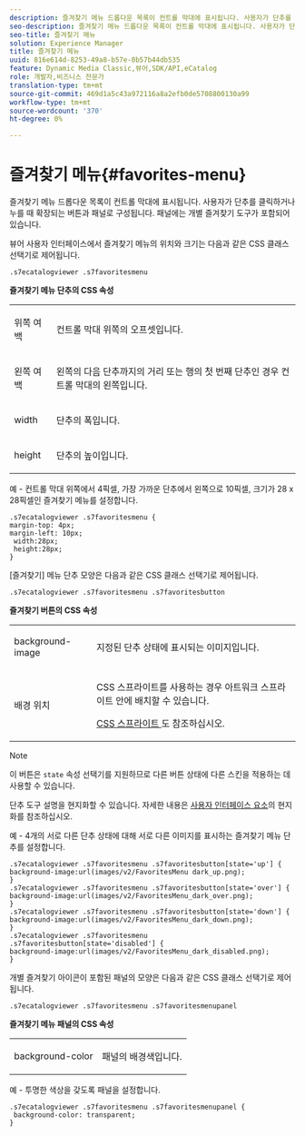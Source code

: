 ```yaml
---
description: 즐겨찾기 메뉴 드롭다운 목록이 컨트롤 막대에 표시됩니다. 사용자가 단추를 클릭하거나 누를 때 확장되는 버튼과 패널로 구성됩니다. 패널에는 개별 즐겨찾기 도구가 포함되어 있습니다.
seo-description: 즐겨찾기 메뉴 드롭다운 목록이 컨트롤 막대에 표시됩니다. 사용자가 단추를 클릭하거나 누를 때 확장되는 버튼과 패널로 구성됩니다. 패널에는 개별 즐겨찾기 도구가 포함되어 있습니다.
seo-title: 즐겨찾기 메뉴
solution: Experience Manager
title: 즐겨찾기 메뉴
uuid: 816e614d-8253-49a8-b57e-0b57b44db535
feature: Dynamic Media Classic,뷰어,SDK/API,eCatalog
role: 개발자,비즈니스 전문가
translation-type: tm+mt
source-git-commit: 469d1a5c43a972116a8a2efb0de5708800130a99
workflow-type: tm+mt
source-wordcount: '370'
ht-degree: 0%

---
```



# 즐겨찾기 메뉴{#favorites-menu}

즐겨찾기 메뉴 드롭다운 목록이 컨트롤 막대에 표시됩니다. 사용자가 단추를 클릭하거나 누를 때 확장되는 버튼과 패널로 구성됩니다. 패널에는 개별 즐겨찾기 도구가 포함되어 있습니다.

<!--<a id="section_061E550C1C1D4DB2BD663A898895B38C"></a>-->

뷰어 사용자 인터페이스에서 즐겨찾기 메뉴의 위치와 크기는 다음과 같은 CSS 클래스 선택기로 제어됩니다.

```
.s7ecatalogviewer .s7favoritesmenu
```

**즐겨찾기 메뉴 단추의 CSS 속성**

<table id="table_C48C56E696304C9BAFEE71BA9EA9A174"> 
 <tbody> 
  <tr> 
   <td colname="col1"> <p> <span class="codeph"> 위쪽 여백  </span> </p> </td> 
   <td colname="col2"> <p> 컨트롤 막대 위쪽의 오프셋입니다. </p> </td> 
  </tr> 
  <tr> 
   <td colname="col1"> <p> <span class="codeph"> 왼쪽 여백  </span> </p> </td> 
   <td colname="col2"> <p> 왼쪽의 다음 단추까지의 거리 또는 행의 첫 번째 단추인 경우 컨트롤 막대의 왼쪽입니다. </p> </td> 
  </tr> 
  <tr> 
   <td colname="col1"> <p> <span class="codeph"> width </span> </p> </td> 
   <td colname="col2"> <p>단추의 폭입니다. </p> </td> 
  </tr> 
  <tr> 
   <td colname="col1"> <p> <span class="codeph"> height </span> </p> </td> 
   <td colname="col2"> <p>단추의 높이입니다. </p> </td> 
  </tr> 
 </tbody> 
</table>

예 - 컨트롤 막대 위쪽에서 4픽셀, 가장 가까운 단추에서 왼쪽으로 10픽셀, 크기가 28 x 28픽셀인 즐겨찾기 메뉴를 설정합니다.

```
.s7ecatalogviewer .s7favoritesmenu { 
margin-top: 4px; 
margin-left: 10px; 
 width:28px; 
 height:28px; 
}
```

[즐겨찾기] 메뉴 단추 모양은 다음과 같은 CSS 클래스 선택기로 제어됩니다.

```
.s7ecatalogviewer .s7favoritesmenu .s7favoritesbutton
```

**즐겨찾기 버튼의 CSS 속성**

<table id="table_970D62A1413145E0A964FA9D9F108579"> 
 <tbody> 
  <tr> 
   <td colname="col1"> <p> <span class="codeph"> background-image  </span> </p> </td> 
   <td colname="col2"> <p> 지정된 단추 상태에 표시되는 이미지입니다. </p> </td> 
  </tr> 
  <tr> 
   <td colname="col1"> <p> <span class="codeph"> 배경 위치  </span> </p> </td> 
   <td colname="col2"> <p> CSS 스프라이트를 사용하는 경우 아트워크 스프라이트 안에 배치할 수 있습니다. </p> <p><a href="../../../c-html5-s7-aem-asset-viewers/c-html5-20-ecatalog-viewer-about/c-html5-20-ecatalog-viewer-customizingviewer/c-html5-20-ecatalog-viewer-customizingviewer.md#section-9d570f95eb2443aca74c1b02f6e89aff" format="dita" scope="local"> CSS 스프라이트 </a>도 참조하십시오. </p> </td> 
  </tr> 
 </tbody> 
</table>

>[!NOTE]
>
>이 버튼은 `state` 속성 선택기를 지원하므로 다른 버튼 상태에 다른 스킨을 적용하는 데 사용할 수 있습니다.

단추 도구 설명을 현지화할 수 있습니다. 자세한 내용은 [사용자 인터페이스 요소](../../../c-html5-s7-aem-asset-viewers/c-html5-20-ecatalog-viewer-about/c-html5-20-ecatalog-viewer-localization.md#concept-cbfc39344c494eb7b9f6a272cff0cc74)의 현지화를 참조하십시오.

예 - 4개의 서로 다른 단추 상태에 대해 서로 다른 이미지를 표시하는 즐겨찾기 메뉴 단추를 설정합니다.

```
.s7ecatalogviewer .s7favoritesmenu .s7favoritesbutton[state='up'] { 
background-image:url(images/v2/FavoritesMenu dark_up.png); 
} 
.s7ecatalogviewer .s7favoritesmenu .s7favoritesbutton[state='over'] { 
background-image:url(images/v2/FavoritesMenu_dark_over.png); 
} 
.s7ecatalogviewer .s7favoritesmenu .s7favoritesbutton[state='down'] { 
background-image:url(images/v2/FavoritesMenu_dark_down.png); 
} 
.s7ecatalogviewer .s7favoritesmenu .s7favoritesbutton[state='disabled'] { 
background-image:url(images/v2/FavoritesMenu_dark_disabled.png); 
}
```

개별 즐겨찾기 아이콘이 포함된 패널의 모양은 다음과 같은 CSS 클래스 선택기로 제어됩니다.

```
.s7ecatalogviewer .s7favoritesmenu .s7favoritesmenupanel
```

**즐겨찾기 메뉴 패널의 CSS 속성**

<table id="table_B57B44C561E94F86BB1B0EC1671F26DB"> 
 <tbody> 
  <tr> 
   <td colname="col1"> <p> <span class="codeph"> background-color  </span> </p> </td> 
   <td colname="col2"> <p>패널의 배경색입니다. </p> </td> 
  </tr> 
 </tbody> 
</table>

예 - 투명한 색상을 갖도록 패널을 설정합니다.

```
.s7ecatalogviewer .s7favoritesmenu .s7favoritesmenupanel { 
 background-color: transparent; 
}
```

